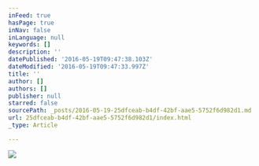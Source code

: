 ```yaml
---
inFeed: true
hasPage: true
inNav: false
inLanguage: null
keywords: []
description: ''
datePublished: '2016-05-19T09:47:38.103Z'
dateModified: '2016-05-19T09:47:33.997Z'
title: ''
author: []
authors: []
publisher: null
starred: false
sourcePath: _posts/2016-05-19-25dfceab-b4df-42bf-aae5-5752f6d982d1.md
url: 25dfceab-b4df-42bf-aae5-5752f6d982d1/index.html
_type: Article

---
```

![](https://the-grid-user-content.s3-us-west-2.amazonaws.com/79cbc95e-3ec3-4d03-a52a-c59ae071894f.jpg)